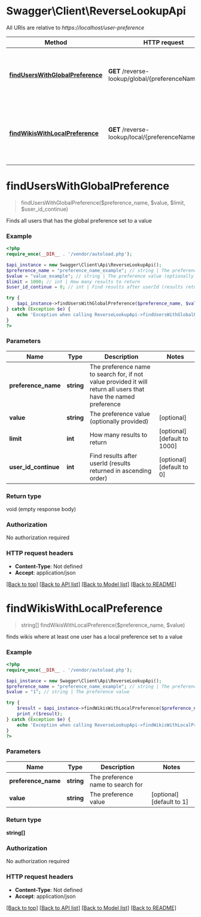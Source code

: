 # Swagger\Client\ReverseLookupApi

All URIs are relative to *https://localhost/user-preference*

Method | HTTP request | Description
------------- | ------------- | -------------
[**findUsersWithGlobalPreference**](ReverseLookupApi.md#findUsersWithGlobalPreference) | **GET** /reverse-lookup/global/{preferenceName}/users | Finds all users that has the global preference set to a value
[**findWikisWithLocalPreference**](ReverseLookupApi.md#findWikisWithLocalPreference) | **GET** /reverse-lookup/local/{preferenceName}/wikis | finds wikis where at least one user has a local preference set to a value


# **findUsersWithGlobalPreference**
> findUsersWithGlobalPreference($preference_name, $value, $limit, $user_id_continue)

Finds all users that has the global preference set to a value



### Example
```php
<?php
require_once(__DIR__ . '/vendor/autoload.php');

$api_instance = new Swagger\Client\Api\ReverseLookupApi();
$preference_name = "preference_name_example"; // string | The preference name to search for, if not value provided it will return all users that have the named preference
$value = "value_example"; // string | The preference value (optionally provided)
$limit = 1000; // int | How many results to return
$user_id_continue = 0; // int | Find results after userId (results returned in ascending order)

try {
    $api_instance->findUsersWithGlobalPreference($preference_name, $value, $limit, $user_id_continue);
} catch (Exception $e) {
    echo 'Exception when calling ReverseLookupApi->findUsersWithGlobalPreference: ', $e->getMessage(), PHP_EOL;
}
?>
```

### Parameters

Name | Type | Description  | Notes
------------- | ------------- | ------------- | -------------
 **preference_name** | **string**| The preference name to search for, if not value provided it will return all users that have the named preference |
 **value** | **string**| The preference value (optionally provided) | [optional]
 **limit** | **int**| How many results to return | [optional] [default to 1000]
 **user_id_continue** | **int**| Find results after userId (results returned in ascending order) | [optional] [default to 0]

### Return type

void (empty response body)

### Authorization

No authorization required

### HTTP request headers

 - **Content-Type**: Not defined
 - **Accept**: application/json

[[Back to top]](#) [[Back to API list]](../../README.md#documentation-for-api-endpoints) [[Back to Model list]](../../README.md#documentation-for-models) [[Back to README]](../../README.md)

# **findWikisWithLocalPreference**
> string[] findWikisWithLocalPreference($preference_name, $value)

finds wikis where at least one user has a local preference set to a value



### Example
```php
<?php
require_once(__DIR__ . '/vendor/autoload.php');

$api_instance = new Swagger\Client\Api\ReverseLookupApi();
$preference_name = "preference_name_example"; // string | The preference name to search for
$value = "1"; // string | The preference value

try {
    $result = $api_instance->findWikisWithLocalPreference($preference_name, $value);
    print_r($result);
} catch (Exception $e) {
    echo 'Exception when calling ReverseLookupApi->findWikisWithLocalPreference: ', $e->getMessage(), PHP_EOL;
}
?>
```

### Parameters

Name | Type | Description  | Notes
------------- | ------------- | ------------- | -------------
 **preference_name** | **string**| The preference name to search for |
 **value** | **string**| The preference value | [optional] [default to 1]

### Return type

**string[]**

### Authorization

No authorization required

### HTTP request headers

 - **Content-Type**: Not defined
 - **Accept**: application/json

[[Back to top]](#) [[Back to API list]](../../README.md#documentation-for-api-endpoints) [[Back to Model list]](../../README.md#documentation-for-models) [[Back to README]](../../README.md)

